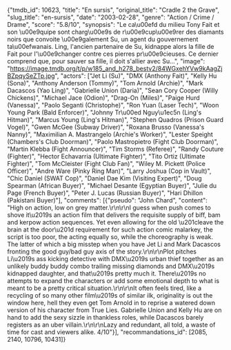 {"tmdb_id": 10623, "title": "En sursis", "original_title": "Cradle 2 the Grave", "slug_title": "en-sursis", "date": "2003-02-28", "genre": "Action / Crime / Drame", "score": "5.8/10", "synopsis": "Le ca\u00efd du milieu Tony Fait et son \u00e9quipe sont charg\u00e9s de r\u00e9cup\u00e9rer des diamants noirs que convoite \u00e9galement Su, un agent du gouvernement ta\u00efwanais. Ling, l'ancien partenaire de Su, kidnappe alors la fille de Fait pour l'\u00e9changer contre ces pierres pr\u00e9cieuses. Ce dernier comprend que, pour sauver sa fille, il doit s'allier avec Su...", "image": "https://image.tmdb.org/t/p/w185_and_h278_bestv2/84WGxehYVw9kAagZjBZpqySeZTp.jpg", "actors": ["Jet Li (Su)", "DMX (Anthony Fait)", "Kelly Hu (Sona)", "Anthony Anderson (Tommy)", "Tom Arnold (Archie)", "Mark Dacascos (Yao Ling)", "Gabrielle Union (Daria)", "Sean Cory Cooper (Willy Chickens)", "Michael Jace (Odion)", "Drag-On (Miles)", "Paige Hurd (Vanessa)", "Paolo Seganti (Christophe)", "Ron Yuan (Laser Tech)", "Woon Young Park (Bald Enforcer)", "Johnny Tr\u00ed Nguy\u1ec5n (Ling's Hitman)", "Marcus Young (Ling's Hitman)", "Stephen Quadros (Prison Guard Vogel)", "Gwen McGee (Subway Driver)", "Roxana Brusso (Vanessa's Nanny)", "Maximilian A. Mastrangelo (Archie's Worker)", "Lester Speight (Chambers's Club Doorman)", "Paolo Mastropietro (Fight Club Doorman)", "Martin Klebba (Fight Announcer)", "Tim Storms (Referee)", "Randy Couture (Fighter)", "Hector Echavarria (Ultimate Fighter)", "Tito Ortiz (Ultimate Fighter)", "Tom McCleister (Fight Club Fan)", "Wiley M. Pickett (Police Officer)", "Andre Ware (Pinky Ring Man)", "Larry Joshua (Cop in Vault)", "Chic Daniel (SWAT Cop)", "Daniel Dae Kim (Visiting Expert)", "Doug Spearman (African Buyer)", "Michael Desante (Egyptian Buyer)", "Julie du Page (French Buyer)", "Peter J. Lucas (Russian Buyer)", "Hari Dhillon (Pakistani Buyer)"], "comments": [{"pseudo": "John Chard", "content": "High on action, low on grey matter.\r\n\r\nI guess when push comes to shove it\u2019s an action film that delivers the requisite supply of biff, bam and kerpow action sequences. Yet even allowing for the old \u201cleave the brain at the door\u201d requirement for such action comic malarkey, the script is too poor, the acting equally so, while the choreography is weak. The latter of which a big misstep when you have Jet Li and Mark Dacascos fronting the good guy/bad guy axis of the story.\r\n\r\nPlot pitches Li\u2019s ass kicking detective with DMX\u2019s urban thief together as an unlikely buddy buddy combo trailing missing diamonds and DMX\u2019s kidnapped daughter, and that\u2019s pretty much it. There\u2019s no attempts to expand the characters or add some emotional depth to what is meant to be a pretty critical situation.\r\n\r\nIt often feels tired, like a recycling of so many other film\u2019s of similar ilk, originality is out the window here, hell they even get Tom Arnold in to reprise a watered down version of his character from True Lies. Gabrielle Union and Kelly Hu are on hand to add the sexy sizzle in thankless roles, while Dacascos barely registers as an uber villain.\r\n\r\nLazy and redundant, all told, a waste of time for cast and viewers alike. 4/10"}], "recommandations_id": [2085, 2140, 10796, 10431]}
